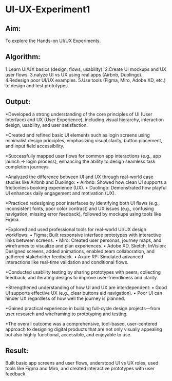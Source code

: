 # UI-UX-Experiment1

## Aim:

To explore the Hands-on UI/UX Experiments.

## Algorithm:

1.Learn UI/UX basics (design, flows, usability).
2.Create UI mockups and UX user flows.
3.nalyze UI vs UX using real apps (Airbnb, Duolingo).
4.Redesign poor UI/UX examples.
5.Use tools (Figma, Miro, Adobe XD, etc.) to design and test prototypes.

## Output:
*Developed a strong understanding of the core principles of UI (User Interface) and UX (User Experience), including visual hierarchy, interaction design, usability, and user satisfaction.

*Created and refined basic UI elements such as login screens using minimalist design principles, emphasizing visual clarity, button placement, and input field accessibility.

*Successfully mapped user flows for common app interactions (e.g., app launch → login process), enhancing the ability to design seamless task completion journeys.

*Analyzed the difference between UI and UX through real-world case studies like Airbnb and Duolingo: • Airbnb: Showed how clean UI supports a frictionless booking experience (UX). • Duolingo: Demonstrated how playful UI enhances daily engagement and motivation (UX).

*Practiced redesigning poor interfaces by identifying both UI flaws (e.g., inconsistent fonts, poor color contrast) and UX issues (e.g., confusing navigation, missing error feedback), followed by mockups using tools like Figma.

*Explored and used professional tools for real-world UI/UX design workflows: • Figma: Built responsive interface prototypes with interactive links between screens. • Miro: Created user personas, journey maps, and wireframes to visualize and plan experiences. • Adobe XD, Sketch, InVision: Designed screens, added animations, enabled team collaboration, and gathered stakeholder feedback. • Axure RP: Simulated advanced interactions like real-time validation and conditional flows.

*Conducted usability testing by sharing prototypes with peers, collecting feedback, and iterating designs to improve user-friendliness and clarity.

*Strengthened understanding of how UI and UX are interdependent: • Good UI supports effective UX (e.g., clear buttons aid navigation). • Poor UI can hinder UX regardless of how well the journey is planned.

*Gained practical experience in building full-cycle design projects—from user research and wireframing to prototyping and testing.

*The overall outcome was a comprehensive, tool-based, user-centered approach to designing digital products that are not only visually appealing but also highly functional, accessible, and enjoyable to use.
## Result:
Built basic app screens and user flows, understood UI vs UX roles, used tools like Figma and Miro, and created interactive prototypes with user feedback.
